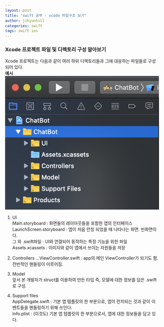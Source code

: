 ```yaml
---
layout: post
title: "swift 공부 - xcode 파일구조 보기"
author: jihyunhill
categories: swift
tags: swift ios
---
```

### Xcode 프로젝트 파일 및 디렉토리 구성 알아보기     

Xcode 프로젝트는 다음과 같이 여러 하위 디렉토리들과 그에 대응하는 파일들로 구성되어 있다.     
__예시__        
![xcodedirectories](/assets/swift/directories.png)

1. UI     
Main.storyboard : 화면들의 레이아웃들을 포함한 앱의 인터페이스     
LaunchScreen.storyboard : 앱이 처음 런칭 되었을 때 나타나는 화면. 빈화면이다.      
그 외 .swift파일 : UI와 연결되어 동작하는 특정 기능을 위한 파일      
Assets.xcassets : 이미지와 같이 앱에서 쓰이는 자원들을 저장    

2. Controllers
...ViewController.swift : app의 메인 ViewController가 되기도 함. 전반적인 핸들링이 이루어짐.     

3. Model    
앞서 본 개발자가 struct를 이용하여 만든 타입 즉, 모델에 대한 정보를 담은 .swift로 구성.       

4. Support files     
AppDelegate.swift : 기본 앱 템플릿의 한 부분으로, 앱이 런치되는 것과 같이 이벤트들을 핸들링하기 위해 쓰인다.    
Info.plist : (이것도) 기본 앱 텝플릿의 한 부분으로서, 앱에 대한 정보들을 담고 있다.
